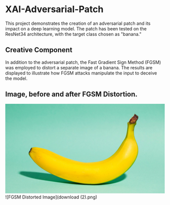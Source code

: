 # XAI-Adversarial-Patch

This project demonstrates the creation of an adversarial patch and its impact on a deep learning model. The patch has been tested on the ResNet34 architecture, with the target class chosen as "banana."

## Creative Component

In addition to the adversarial patch, the Fast Gradient Sign Method (FGSM) was employed to distort a separate image of a banana. The results are displayed to illustrate how FGSM attacks manipulate the input to deceive the model.

## Image, before and after FGSM Distortion.

![Original Image](how-many-calories-are-in-a-banana-1440x810.jpg)
![FGSM Distorted Image](download (2).png)
